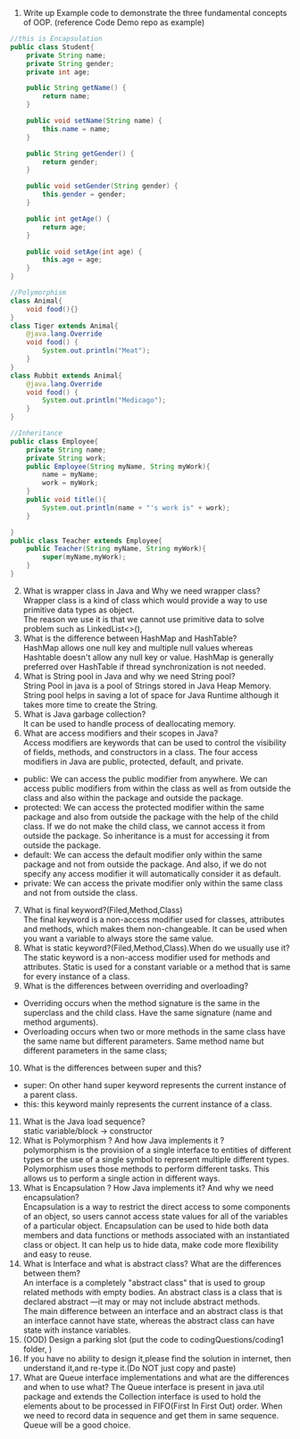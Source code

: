 1. Write up Example code to demonstrate the three fundamental concepts of OOP. (reference Code Demo repo as example)  
```java
//this is Encapsulation
public class Student{
    private String name;
    private String gender;
    private int age;

    public String getName() {
        return name;
    }

    public void setName(String name) {
        this.name = name;
    }

    public String getGender() {
        return gender;
    }

    public void setGender(String gender) {
        this.gender = gender;
    }

    public int getAge() {
        return age;
    }

    public void setAge(int age) {
        this.age = age;
    }
}
```
```java
//Polymorphism
class Animal{
    void food(){}
}
class Tiger extends Animal{
    @java.lang.Override
    void food() {
        System.out.println("Meat");
    }
}
class Rubbit extends Animal{
    @java.lang.Override
    void food() {
        System.out.println("Medicago");
    }
}
```
```java
//Inheritance
public class Employee{
    private String name;
    private String work;
    public Employee(String myName, String myWork){
        name = myName;
        work = myWork;
    }
    public void title(){
        System.out.println(name + "'s work is" + work);
    }

}
public class Teacher extends Employee{
    public Teacher(String myName, String myWork){
        super(myName,myWork);
    }
}
```
2. What is wrapper class in Java and Why we need wrapper class?  
Wrapper class is a kind of class which would provide a way to use primitive data types as object.  
The reason we use it is that we cannot use primitive data to solve problem such as LinkedList<>(),
3. What is the difference between HashMap and HashTable?  
   HashMap allows one null key and multiple null values whereas Hashtable doesn't allow any null key or value. HashMap is generally preferred over HashTable if thread synchronization is not needed.
4. What is String pool in Java and why we need String pool?  
   String Pool in java is a pool of Strings stored in Java Heap Memory. String pool helps in saving a lot of space for Java Runtime although it takes more time to create the String. 
5. What is Java garbage collection?  
It can be used to handle process of deallocating memory.
6. What are access modifiers and their scopes in Java?  
   Access modifiers are keywords that can be used to control the visibility of fields, methods, and constructors in a class. The four access modifiers in Java are public, protected, default, and private.
 * public: We can access the public modifier from anywhere. We can access public modifiers from within the class as well as from outside the class and also within the package and outside the package.
 * protected: We can access the protected modifier within the same package and also from outside the package with the help of the child class. If we do not make the child class, we cannot access it from outside the package. So inheritance is a must for accessing it from outside the package.
 * default: We can access the default modifier only within the same package and not from outside the package. And also, if we do not specify any access modifier it will automatically consider it as default.
 * private: We can access the private modifier only within the same class and not from outside the class.
7. What is final keyword?(Filed,Method,Class)  
   The final keyword is a non-access modifier used for classes, attributes and methods, which makes them non-changeable. It can be used when you want a variable to always store the same value.
8. What is static keyword?(Filed,Method,Class).When do we usually use it?  
   The static keyword is a non-access modifier used for methods and attributes. Static is used for a constant variable or a method that is same for every instance of a class.
9. What is the differences between overriding and overloading? 
 * Overriding occurs when the method signature is the same in the superclass and the child class. Have the same signature (name and method arguments).
 * Overloading occurs when two or more methods in the same class have the same name but different parameters. Same method name but different parameters in the same class;
10. What is the differences between super and this?
 * super: On other hand super keyword represents the current instance of a parent class.
 * this: this keyword mainly represents the current instance of a class.
11. What is the Java load sequence?  
    static variable/block -> constructor
12. What is Polymorphism ? And how Java implements it ?  
    polymorphism is the provision of a single interface to entities of different types or the use of a single symbol to represent multiple different types. Polymorphism uses those methods to perform different tasks. This allows us to perform a single action in different ways.
13. What is Encapsulation ? How Java implements it? And why we need encapsulation?  
    Encapsulation is a way to restrict the direct access to some components of an object, so users cannot access state values for all of the variables of a particular object. Encapsulation can be used to hide both data members and data functions or methods associated with an instantiated class or object. It can help us to hide data, make code more flexibility and easy to reuse.
14. What is Interface and what is abstract class? What are the differences between them?  
    An interface is a completely "abstract class" that is used to group related methods with empty bodies. An abstract class is a class that is declared abstract —it may or may not include abstract methods.  
    The main difference between an interface and an abstract class is that an interface cannot have state, whereas the abstract class can have state with instance variables.
15. (OOD) Design a parking slot (put the code to codingQuestions/coding1 folder, )
16. If you have no ability to design it,please find the solution in internet, then understand it,and re-type it.(Do NOT just copy and paste)
17. What are Queue interface implementations and what are the differences and when to use what?
    The Queue interface is present in java.util package and extends the Collection interface is used to hold the elements about to be processed in FIFO(First In First Out) order.  When we need to record data in sequence and get them in same sequence. Queue will be a good choice.
